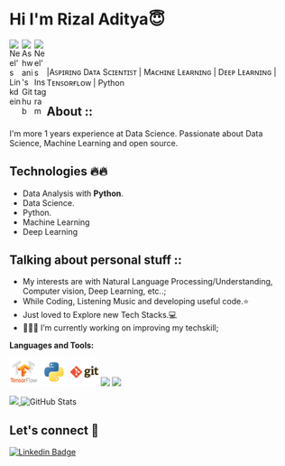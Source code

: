 # <a>Hi I'm Rizal Aditya</a>😇

<a href="https://linkedin.com/in/rzladitya">
  <img align="left" alt="Neel's Linkdein" width="22px" src="https://cdn.jsdelivr.net/npm/simple-icons@v3/icons/linkedin.svg" />
</a>
<a href="https://github.com/hujikan2">
  <img align="left" alt="Ashwani's Github" width="22px" src="https://cdn.jsdelivr.net/npm/simple-icons@v3/icons/github.svg" />
</a>
<a href="https://instagram.com/rzladit_">
  <img align="left" alt="Neel's Instagram" width="22px" src="https://cdn.jsdelivr.net/npm/simple-icons@v3/icons/instagram.svg" />
</a>

<br/>
<br/>



|Aꜱᴘɪʀɪɴɢ Dᴀᴛᴀ Sᴄɪᴇɴᴛɪꜱᴛ | Mᴀᴄʜɪɴᴇ Lᴇᴀʀɴɪɴɢ | Dᴇᴇᴘ Lᴇᴀʀɴɪɴɢ | Tᴇɴꜱᴏʀғʟᴏᴡ | Python


## About ::
  I'm more 1 years experience at Data Science. Passionate about Data Science, Machine Learning and open source.
   
   
## Technologies 🔥🔥
- Data Analysis with **Python**.
- Data Science.
- Python.
- Machine Learning
- Deep Learning


## Talking about personal stuff ::
- My interests are with Natural Language Processing/Understanding, Computer vision, Deep Learning, etc..;
- While Coding, Listening Music and developing useful code.⭐️
- Just loved to Explore new Tech Stacks.💻
- 👨🏽‍💻 I’m currently working on improving my techskill;

**Languages and Tools:**  

<code><img height="50" src="https://raw.githubusercontent.com/github/explore/80688e429a7d4ef2fca1e82350fe8e3517d3494d/topics/tensorflow/tensorflow.png"></code>
<code><img height="50" src="https://raw.githubusercontent.com/github/explore/80688e429a7d4ef2fca1e82350fe8e3517d3494d/topics/python/python.png"></code>
<code><img height="50" src="https://raw.githubusercontent.com/github/explore/80688e429a7d4ef2fca1e82350fe8e3517d3494d/topics/git/git.png"></code>
<code><img height="50" src="https://cdn.jsdelivr.net/npm/simple-icons@3.4.0/icons/kaggle.svg"></code>
<code><img height="50" src="https://cdn.jsdelivr.net/npm/simple-icons@3.4.0/icons/heroku.svg"></code>



<a href="https://github.com/rzladitya">
  <img src="https://github-readme-stats.vercel.app/api/top-langs/?username=rzladitya&theme=radical&hide=glsl,python" />
</a>



<img src="https://github-readme-stats.vercel.app/api?username=rzladitya&&show_icons=true&theme=radical&line_height=27&v=5" alt="GitHub Stats" />

##  Let's connect :speech_balloon:
[![Linkedin Badge](https://img.shields.io/badge/-Rizal-blue?style=flat-square&logo=Linkedin&logoColor=white&link=https://www.linkedin.com/in/rzladitya/)](https://www.linkedin.com/in/gorasiyaneel/)

